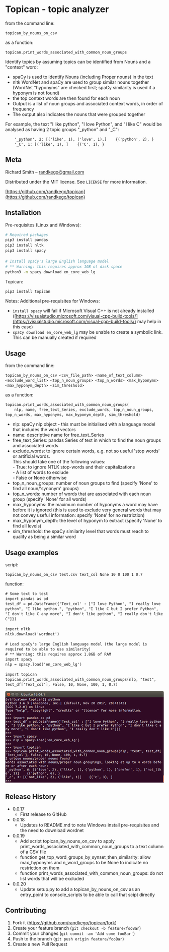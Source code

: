 # Topican - topic analyzer

from  the command line:
```python3
topican_by_nouns_on_csv  
```
as a function:
```python3
topican.print_words_associated_with_common_noun_groups
```
Identify topics by assuming topics can be identified from Nouns and a "context" word:  
- spaCy is used to identify Nouns (including Proper nouns) in the text  
- nltk WordNet and spaCy are used to group similar nouns together (WordNet "hyponyms" are checked first; spaCy similarity is used if a hyponym is not found)  
- the top context words are then found for each noun  
- Output is a list of noun groups and associated context words, in order of frequency  
- The output also indicates the nouns that were grouped together

For example, the text "I like python", "I love Python", and "I like C" would be analysed as having 2 topic groups "_python" and "_C":
```python3
    '_python', 2: [('like', 1), ('love', 1),]    {('python', 2), }
    '_C', 1: [('like', 1), ]    {('C', 1), }
```

## Meta
Richard Smith – randkego@gmail.com

Distributed under the MIT license. See ``LICENSE`` for more information.

[https://github.com/randkego/topican](https://github.com/randkego/topican)

## Installation

Pre-requisites (Linux and Windows):

```sh
# Required packages
pip3 install pandas
pip3 install nltk
pip3 install spacy

# Install spaCy's large English language model
# ** Warning: this requires approx 1GB of disk space
python3 -m spacy download en_core_web_lg

```

Topican:

```sh
pip3 install topican
```

Notes: Additional pre-requisites for Windows:  
- ```install spacy``` will fail if Microsoft Visual C++ is not already installed 
([https://visualstudio.microsoft.com/visual-cpp-build-tools/](https://visualstudio.microsoft.com/visual-cpp-build-tools/) may help in this case)  
- ```spaCy download en_core_web_lg``` may be unable to create a symbolic link. This can be manually created if required


## Usage
from the command line:
```python3
topican_by_nouns_on_csv <csv_file_path> <name_of_text_column> <exclude_word_list> <top_n_noun_groups> <top_n_words> <max_hyponyms> <max_hyponym_depth> <sim_threshold>
```

as a function:
```python3
topican.print_words_associated_with_common_noun_groups(
    nlp, name, free_text_Series, exclude_words, top_n_noun_groups, top_n_words, max_hyponyms, max_hyponym_depth, sim_threshold)
```
- nlp: spaCy nlp object - this must be initialised with a language model that includes the word vectors
- name: descriptive name for free_text_Series
- free_text_Series: pandas Series of text in which to find the noun groups and associated words
- exclude_words: to ignore certain words, e.g. not so useful 'stop words' or artificial words.  
  This should take one of the following values:  
  <nbsp>- True: to ignore NTLK stop-words and their capitalizations  
  <nbsp>- A list of words to exclude  
  <nbsp>- False or None otherwise
- top_n_noun_groups: number of noun groups to find (specify 'None' to find all noun/'synonym' groups)
- top_n_words: number of words that are associated with each noun group (specify 'None' for all words)
- max_hyponyms: the maximum number of hyponyms a word may have before it is ignored (this is used to
  exclude very general words that may not convey useful information: specify 'None' for no restriction)
- max_hyponym_depth: the level of hyponym to extract (specify 'None' to find all levels)
- sim_threshold: the spaCy similarity level that words must reach to qualify as being a similar word


## Usage examples
script:
```python3
topican_by_nouns_on_csv test.csv text_col None 10 0 100 1 0.7
```

function:
```python3
# Some text to test
import pandas as pd
test_df = pd.DataFrame({'Text_col' : ["I love Python", "I really love python", "I like python.", "python", "I like C but I prefer Python", "I don't like C any more", "I don't like python", "I really don't like C"]})

import nltk
nltk.download('wordnet')

# Load spaCy's large English language model (the large model is required to be able to use similarity)
# ** Warning: this requires approx 1.8GB of RAM
import spacy
nlp = spacy.load('en_core_web_lg')

import topican
topican.print_words_associated_with_common_noun_groups(nlp, "test", test_df['Text_col'], False, 10, None, 100, 1, 0.7)
```
![alt text](images/readme_usage_output.png "topican usage example")

## Release History

* 0.0.17
    * First release to GitHub
* 0.0.18
    * Updates to README.md to note Windows install pre-requisites and the need to download wordnet
* 0.0.19
    * Add script topican_by_nouns_on_csv to apply print_words_associated_with_common_noun_groups to a text column of a CSV file
    * function get_top_word_groups_by_synset_then_similarity: allow max_hyponyms and n_word_groups to be None to indicate no restriction on them
    * function print_words_associated_with_common_noun_groups: do not list words that will be excluded
* 0.0.20
    * Update setup.py to add a topican_by_nouns_on_csv as an entry_point to console_scripts to be able to call that scipt directly

## Contributing

1. Fork it (<https://github.com/randkego/topican/fork>)
2. Create your feature branch (`git checkout -b feature/fooBar`)
3. Commit your changes (`git commit -am 'Add some fooBar'`)
4. Push to the branch (`git push origin feature/fooBar`)
5. Create a new Pull Request

<!-- Markdown link & img dfn's -->
[wiki]: https://github.com/randkego/topican/wiki
